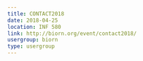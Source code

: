 ```yaml
---
title: CONTACT2018
date: 2018-04-25
location: INF 580
link: http://biorn.org/event/contact2018/
usergroup: biorn
type: usergroup
---
```

